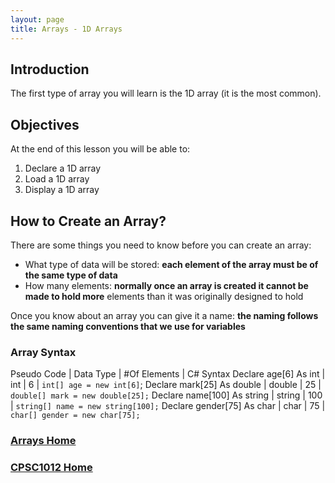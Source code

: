 ```yaml
---
layout: page
title: Arrays - 1D Arrays
---
```

## Introduction
The first type of array you will learn is the 1D array (it is the most common).

## Objectives
At the end of this lesson you will be able to:
1. Declare a 1D array
2. Load a 1D array
3. Display a 1D array

## How to Create an Array?
There are some things you need to know before you can create an array:
* What type of data will be stored: **each element of the array must be of the same type of data**
* How many elements: **normally once an array is created it cannot be made to hold more** elements than it was originally designed to hold

Once you know about an array you can give it a name: **the naming follows the same naming conventions that we use for variables**

### Array Syntax

Pseudo Code | Data Type | #Of Elements | C# Syntax
Declare age[6] As int | int | 6 | `int[] age = new int[6]`;
Declare mark[25] As double | double | 25 | `double[] mark = new double[25];`
Declare name[100] As string | string | 100 | `string[] name = new string[100];`
Declare gender[75] As char | char | 75 | `char[] gender = new char[75];`



### [Arrays Home](07-arrays.md)
### [CPSC1012 Home](../)